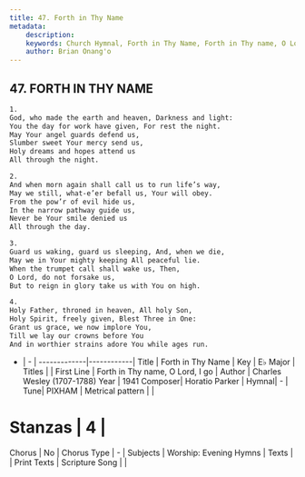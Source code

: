 ```yaml
---
title: 47. Forth in Thy Name
metadata:
    description: 
    keywords: Church Hymnal, Forth in Thy Name, Forth in Thy name, O Lord, I go, 
    author: Brian Onang'o
---
```



## 47. FORTH IN THY NAME

```txt
1.
God, who made the earth and heaven, Darkness and light:
You the day for work have given, For rest the night.
May Your angel guards defend us,
Slumber sweet Your mercy send us,
Holy dreams and hopes attend us
All through the night.

2.
And when morn again shall call us to run life’s way,
May we still, what-e’er befall us, Your will obey.
From the pow’r of evil hide us,
In the narrow pathway guide us,
Never be Your smile denied us
All through the day.

3.
Guard us waking, guard us sleeping, And, when we die,
May we in Your mighty keeping All peaceful lie.
When the trumpet call shall wake us, Then,
O Lord, do not forsake us,
But to reign in glory take us with You on high.

4.
Holy Father, throned in heaven, All holy Son,
Holy Spirit, freely given, Blest Three in One:
Grant us grace, we now implore You,
Till we lay our crowns before You
And in worthier strains adore You while ages run.
```

- |   -  |
-------------|------------|
Title | Forth in Thy Name |
Key | E♭ Major |
Titles |  |
First Line | Forth in Thy name, O Lord, I go |
Author | Charles Wesley (1707-1788)
Year | 1941
Composer| Horatio Parker |
Hymnal|  - |
Tune| PIXHAM |
Metrical pattern | |
# Stanzas | 4 |
Chorus | No |
Chorus Type | - |
Subjects | Worship: Evening Hymns |
Texts |  |
Print Texts | 
Scripture Song |  |
  
